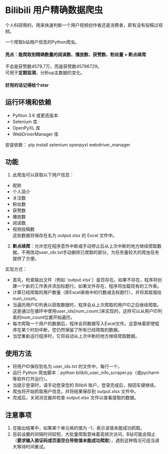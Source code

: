 # Bilibili 用户精确数据爬虫

个人科研用的，用来快速判断一个用户视频创作者还是消费者，即有没有投稿过视频。

一个爬取b站用户信息的Python爬虫。

#### 亮点：能爬取到精确数量的阅读数、播放数、获赞数、粉丝量 + 断点续爬     
不会是获赞数4579.7万，而是获赞数45796729。      
可用于**定期监测**，分析up主数据的变化。

#### 好用的话记得给个star

## 运行环境和依赖

* Python 3.6 或更高版本
* Selenium 库
* OpenPyXL 库
* WebDriverManager 库

安装依赖：
pip install selenium openpyxl webdriver_manager

## 功能
1. 此爬虫可以获取以下用户信息：
  * 昵称
  * 个人简介
  * 关注数
  * 粉丝数
  * 获赞数
  * 播放数
  * 阅读数
  * 视频投稿数          
这些数据将保存在名为 output.xlsx 的 Excel 文件中。

2. **断点续爬**：允许您在程序意外中断或手动停止后从上次中断的地方继续爬取数据，不用改动user_ids.txt手动删除已爬取的部分，为任务量较大的爬虫任务提供了方便。         

实现方式：
  * 首先，检查输出文件（例如 'output.xlsx'）是否存在。如果不存在，程序将创建一个新的工作表并添加标题行。如果文件存在，程序将加载现有的工作表。
  * 计算已经爬取的用户数量（即Excel表格中的行数减去标题行），并将其赋值给num_count。
  * 当遍历用户ID列表以获取数据时，程序会从上次爬取的用户ID之后继续爬取。这是通过在循环中使用user_ids[num_count:]来实现的，这样可以从用户ID列表的num_count位置开始遍历。
  * 每次爬取一个用户的数据后，程序会将数据写入Excel文件。这意味着即使程序在某个时刻中断，您仍然保留了所有已经爬取的数据。
  * 当您重新运行程序时，它将自动从上次中断的地方继续爬取数据。

## 使用方法
* 将用户ID保存到名为 user_ids.txt 的文件中，每行一个。
* 运行 Python 爬虫脚本：python bilibili_user_info_scraper.py（或pycharm等软件打开运行）。
* 当提示登录时，请手动登录您的 Bilibili 账户。登录完成后，按回车键继续。
* 爬虫将开始抓取用户信息，并将结果保存到 output.xlsx 文件中。
* 完成后，关闭浏览器并检查 output.xlsx 文件以查看提取的数据。

## 注意事项
1. 在输出结果中，如果某个单元格的值为 -1，表示该值未能成功抓取。      
2. 目前设置的间隔时间较短，大批量爬取意味着高频次访问，B站可能会阻止（**要求输入验证码或页面空白导致值未能成功爬取**），遇到这种情况可适当调大等待时间重试。
